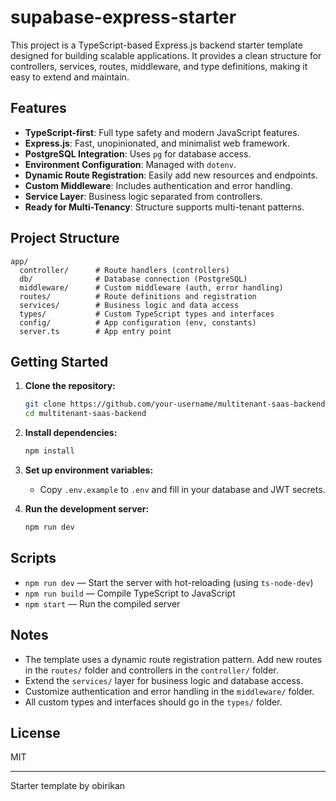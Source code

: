 # supabase-express-starter

This project is a TypeScript-based Express.js backend starter template designed for building scalable applications. It provides a clean structure for controllers, services, routes, middleware, and type definitions, making it easy to extend and maintain.

## Features
- **TypeScript-first**: Full type safety and modern JavaScript features.
- **Express.js**: Fast, unopinionated, and minimalist web framework.
- **PostgreSQL Integration**: Uses `pg` for database access.
- **Environment Configuration**: Managed with `dotenv`.
- **Dynamic Route Registration**: Easily add new resources and endpoints.
- **Custom Middleware**: Includes authentication and error handling.
- **Service Layer**: Business logic separated from controllers.
- **Ready for Multi-Tenancy**: Structure supports multi-tenant patterns.

## Project Structure

```
app/
  controller/      # Route handlers (controllers)
  db/              # Database connection (PostgreSQL)
  middleware/      # Custom middleware (auth, error handling)
  routes/          # Route definitions and registration
  services/        # Business logic and data access
  types/           # Custom TypeScript types and interfaces
  config/          # App configuration (env, constants)
  server.ts        # App entry point
```

## Getting Started

1. **Clone the repository:**
   ```sh
   git clone https://github.com/your-username/multitenant-saas-backend.git
   cd multitenant-saas-backend
   ```

2. **Install dependencies:**
   ```sh
   npm install
   ```

3. **Set up environment variables:**
   - Copy `.env.example` to `.env` and fill in your database and JWT secrets.

4. **Run the development server:**
   ```sh
   npm run dev
   ```

## Scripts

- `npm run dev` — Start the server with hot-reloading (using `ts-node-dev`)
- `npm run build` — Compile TypeScript to JavaScript
- `npm start` — Run the compiled server

## Notes

- The template uses a dynamic route registration pattern. Add new routes in the `routes/` folder and controllers in the `controller/` folder.
- Extend the `services/` layer for business logic and database access.
- Customize authentication and error handling in the `middleware/` folder.
- All custom types and interfaces should go in the `types/` folder.

## License

MIT

---
Starter template by obirikan